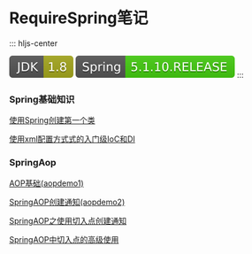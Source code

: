 # RequireSpring笔记

::: hljs-center

![jdk](https://raw.githubusercontent.com/Lyn4ever29/img/master/gitnote/2019/12/18/JDK-1.8-yellowgreen-1576598702120.png)
![title](https://raw.githubusercontent.com/Lyn4ever29/img/master/gitnote/2019/12/18/Spring-5.1.10.RELEASE-brightgreen-1576598760442.png)
:::



### Spring基础知识
[使用Spring创建第一个类](https://github.com/Lyn4ever29/RequireSpring/blob/master/firstdemo/%E5%BC%80%E5%A7%8B%E4%BD%BF%E7%94%A8Spring%E7%9A%84%E7%AC%AC%E4%B8%80%E8%8A%82.md)

[使用xml配置方式式的入门级IoC和DI](https://github.com/Lyn4ever29/RequireSpring/blob/master/seconddemo/Spring%E4%B8%AD%E7%9A%84IoC%E5%92%8CDI-%E4%BD%BF%E7%94%A8xml%E9%85%8D%E7%BD%AE%E7%9A%84%E6%96%B9%E5%BC%8F.md)

### SpringAop

[AOP基础(aopdemo1)](https://github.com/Lyn4ever29/RequireSpring/blob/master/aopdemo1/AOP%E5%9F%BA%E7%A1%80.md)

[SpringAOP创建通知(aopdemo2)](https://github.com/Lyn4ever29/RequireSpring/blob/master/aopdemo2/SpringAOP%E5%88%9B%E5%BB%BA%E9%80%9A%E7%9F%A5.md)

[SpringAOP之使用切入点创建通知](https://github.com/Lyn4ever29/RequireSpring/blob/master/aopdemo3_pointcut/SpringAOP%E4%B9%8B%E4%BD%BF%E7%94%A8%E5%88%87%E5%85%A5%E7%82%B9%E5%88%9B%E5%BB%BA%E9%80%9A%E7%9F%A5.md)

[SpringAOP中切入点的高级使用](https://github.com/Lyn4ever29/RequireSpring/blob/master/aopdemo4_advanced/SpringAOP%E4%B8%AD%E5%88%87%E5%85%A5%E7%82%B9%E7%9A%84%E9%AB%98%E7%BA%A7%E4%BD%BF%E7%94%A8.md)